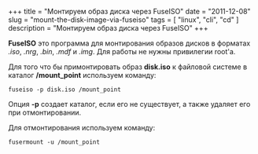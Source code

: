 +++
title = "Монтируем образ диска через FuseISO"
date = "2011-12-08"
slug = "mount-the-disk-image-via-fuseiso"
tags = [ "linux", "cli", "cd" ]
description = "Монтируем образ диска через FuseISO"
+++

**FuseISO** это программа для монтирования образов дисков в форматах *.iso*, *.nrg*, *.bin*, *.mdf* и *.img*. Для работы не нужны привилегии root'а.

Для того что бы примонтировать образ **disk.iso** к файловой системе в каталог **/mount_point** используем команду:

```
fuseiso -p disk.iso /mount_point
```

Опция **-p** создает каталог, если его не существует, а также удаляет его при отмонтировании.

Для отмонтирования используем команду:

```
fusermount -u /mount_point
```
